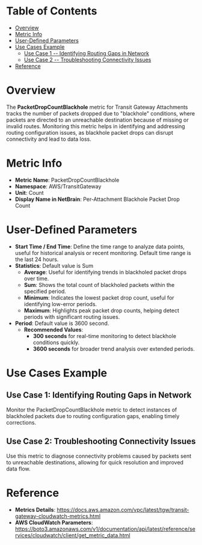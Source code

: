 # Table of Contents
- [Overview](#overview)
- [Metric Info](#metric-info)
- [User-Defined Parameters](#user-defined-parameters)
- [Use Cases Example](#example)
    - [Use Case 1 -- Identifying Routing Gaps in Network](#example-1) 
    - [Use Case 2 -- Troubleshooting Connectivity Issues](#example-2)
- [Reference](#reference)

# Overview <a name="overview"></a>
The <b>PacketDropCountBlackhole</b> metric for Transit Gateway Attachments tracks the number of packets dropped due to "blackhole" conditions, where packets are directed to an unreachable destination because of missing or invalid routes. Monitoring this metric helps in identifying and addressing routing configuration issues, as blackhole packet drops can disrupt connectivity and lead to data loss.



# Metric Info <a name="metric-info"></a>
* <b>Metric Name</b>: PacketDropCountBlackhole
* <b>Namespace</b>: AWS/TransitGateway
* <b>Unit</b>: Count
* <b>Display Name in NetBrain</b>: Per-Attachment Blackhole Packet Drop Count

# User-Defined Parameters <a name="user-defined-parameters"></a>
* <b>Start Time / End Time</b>: Define the time range to analyze data points, useful for historical analysis or recent monitoring. Default time range is the last 24 hours.
* <b>Statistics</b>: Default value is Sum
  * <b>Average</b>: Useful for identifying trends in blackholed packet drops over time.
  * <b>Sum</b>: Shows the total count of blackholed packets within the specified period.
  * <b>Minimum</b>: Indicates the lowest packet drop count, useful for identifying low-error periods.
  * <b>Maximum</b>: Highlights peak packet drop counts, helping detect periods with significant routing issues.
* <b>Period</b>: Default value is 3600 second.
  * <b>Recommended Values</b>:
    * <b>300 seconds</b> for real-time monitoring to detect blackhole conditions quickly.
    * <b>3600 seconds</b> for broader trend analysis over extended periods.

# Use Cases Example <a name="example"></a>
## Use Case 1: Identifying Routing Gaps in Network <a name="example-1"></a>
Monitor the PacketDropCountBlackhole metric to detect instances of blackholed packets due to routing configuration gaps, enabling timely corrections.

## Use Case 2: Troubleshooting Connectivity Issues <a name="example-2"></a>
Use this metric to diagnose connectivity problems caused by packets sent to unreachable destinations, allowing for quick resolution and improved data flow.


# Reference <a name="reference"></a>
* <b>Metrics Details</b>: https://docs.aws.amazon.com/vpc/latest/tgw/transit-gateway-cloudwatch-metrics.html
* <b>AWS CloudWatch Parameters</b>: https://boto3.amazonaws.com/v1/documentation/api/latest/reference/services/cloudwatch/client/get_metric_data.html